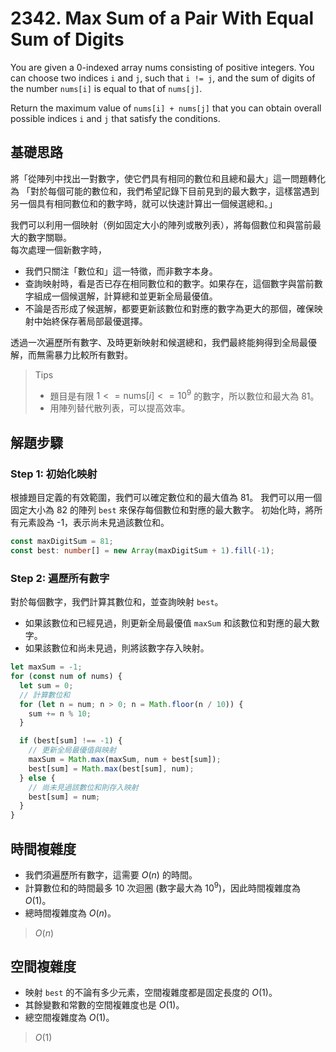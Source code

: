 # 2342. Max Sum of a Pair With Equal Sum of Digits

You are given a 0-indexed array nums consisting of positive integers. 
You can choose two indices `i` and `j`, such that `i != j`, and 
the sum of digits of the number `nums[i]` is equal to that of `nums[j]`.

Return the maximum value of `nums[i] + nums[j]` that 
you can obtain overall possible indices `i` and `j` that satisfy the conditions.

## 基礎思路

將「從陣列中找出一對數字，使它們具有相同的數位和且總和最大」這一問題轉化為
「對於每個可能的數位和，我們希望記錄下目前見到的最大數字，這樣當遇到另一個具有相同數位和的數字時，就可以快速計算出一個候選總和。」

我們可以利用一個映射（例如固定大小的陣列或散列表），將每個數位和與當前最大的數字關聯。  
每次處理一個新數字時，
- 我們只關注「數位和」這一特徵，而非數字本身。
- 查詢映射時，看是否已存在相同數位和的數字。如果存在，這個數字與當前數字組成一個候選解，計算總和並更新全局最優值。
- 不論是否形成了候選解，都要更新該數位和對應的數字為更大的那個，確保映射中始終保存著局部最優選擇。

透過一次遍歷所有數字、及時更新映射和候選總和，我們最終能夠得到全局最優解，而無需暴力比較所有數對。

> Tips
> - 題目是有限 $1 <= \text{nums}[i] <= 10^9$ 的數字，所以數位和最大為 81。
> - 用陣列替代散列表，可以提高效率。

## 解題步驟

### Step 1: 初始化映射

根據題目定義的有效範圍，我們可以確定數位和的最大值為 81。
我們可以用一個固定大小為 82 的陣列 `best` 來保存每個數位和對應的最大數字。
初始化時，將所有元素設為 -1，表示尚未見過該數位和。

```typescript
const maxDigitSum = 81;
const best: number[] = new Array(maxDigitSum + 1).fill(-1);
```

### Step 2: 遍歷所有數字

對於每個數字，我們計算其數位和，並查詢映射 `best`。
- 如果該數位和已經見過，則更新全局最優值 `maxSum` 和該數位和對應的最大數字。
- 如果該數位和尚未見過，則將該數字存入映射。

```typescript
let maxSum = -1;
for (const num of nums) {
  let sum = 0;
  // 計算數位和
  for (let n = num; n > 0; n = Math.floor(n / 10)) {
    sum += n % 10;
  }

  if (best[sum] !== -1) {
    // 更新全局最優值與映射
    maxSum = Math.max(maxSum, num + best[sum]);
    best[sum] = Math.max(best[sum], num);
  } else {
    // 尚未見過該數位和則存入映射
    best[sum] = num;
  }
}
```

## 時間複雜度

- 我們須遍歷所有數字，這需要 $O(n)$ 的時間。
- 計算數位和的時間最多 10 次迴圈 (數字最大為 $10^9$)，因此時間複雜度為 $O(1)$。
- 總時間複雜度為 $O(n)$。

> $O(n)$

## 空間複雜度
- 映射 `best` 的不論有多少元素，空間複雜度都是固定長度的 $O(1)$。
- 其餘變數和常數的空間複雜度也是 $O(1)$。
- 總空間複雜度為 $O(1)$。

> $O(1)$
